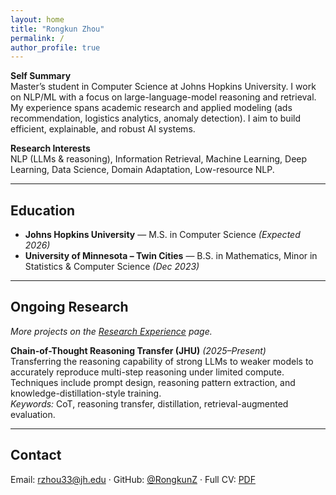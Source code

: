 ```yaml
---
layout: home
title: "Rongkun Zhou"
permalink: /
author_profile: true
---
```


<!-- ===== Self Summary ===== -->
**Self Summary**  
Master’s student in Computer Science at Johns Hopkins University. I work on NLP/ML with a focus on large-language-model reasoning and retrieval. My experience spans academic research and applied modeling (ads recommendation, logistics analytics, anomaly detection). I aim to build efficient, explainable, and robust AI systems.

<!-- ===== Research Interests ===== -->
**Research Interests**  
NLP (LLMs & reasoning), Information Retrieval, Machine Learning, Deep Learning, Data Science, Domain Adaptation, Low-resource NLP.

---

## Education
- **Johns Hopkins University** — M.S. in Computer Science *(Expected 2026)*  
- **University of Minnesota – Twin Cities** — B.S. in Mathematics, Minor in Statistics & Computer Science *(Dec 2023)*

---

## Ongoing Research <a id="ongoing"></a>
<em>More projects on the <a href="/research-experience/">Research Experience</a> page.</em>

**Chain-of-Thought Reasoning Transfer (JHU)** *(2025–Present)*  
Transferring the reasoning capability of strong LLMs to weaker models to accurately reproduce multi-step reasoning under limited compute. Techniques include prompt design, reasoning pattern extraction, and knowledge-distillation-style training.  
*Keywords:* CoT, reasoning transfer, distillation, retrieval-augmented evaluation.

---

## Contact
Email: rzhou33@jh.edu · GitHub: <a href="https://github.com/RongkunZ">@RongkunZ</a> · Full CV: <a href="/files/CV_RongkunZhou.pdf">PDF</a>
